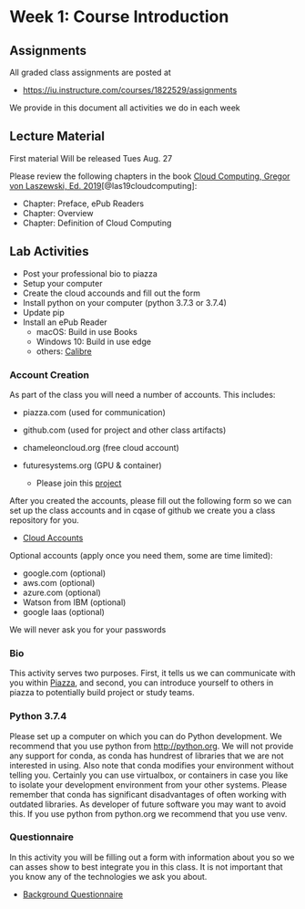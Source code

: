 # Week 1: Course Introduction

## Assignments

All graded class assignments are posted at

* <https://iu.instructure.com/courses/1822529/assignments>

We provide in this document all activities we do in each week

## Lecture Material

First material Will be released Tues Aug. 27

Please review the following chapters in the book 
[Cloud Computing, Gregor von Laszewski, Ed. 2019](https://laszewski.github.io/book/cloud/)[@las19cloudcomputing]:

* Chapter: Preface, ePub Readers
* Chapter: Overview
* Chapter: Definition of Cloud Computing


## Lab Activities

* Post your professional bio to piazza
* Setup your computer
* Create the cloud accounds and fill out the form
* Install python on your computer (python 3.7.3 or 3.7.4)
* Update pip
* Install an ePub Reader
  * macOS: Build in use Books
  * Windows 10: Build in use edge
  * others: [Calibre](https://forms.gle/w6ryzEm56rQmwWT38)

### Account Creation

As part of the class you will need a number of accounts. This
includes:

* piazza.com (used for communication)
* github.com (used for project and other class artifacts)
* chameleoncloud.org (free cloud account)
* futuresystems.org (GPU & container)

  * Please join this [project](https://portal.futuresystems.org/project/fg-569)

After you created the accounts, please fill out the following form so we
can set up the class accounts and in cqase of github we create you a
class repository for you.

* [Cloud Accounts](https://forms.gle/UFr5FcdPcVFwcMvk8)

Optional accounts (apply once you need them, some are time limited):

* google.com (optional)
* aws.com (optional)
* azure.com (optional)
* Watson from IBM (optional)
* google Iaas (optional)

We will never ask you for your passwords

### Bio

This activity serves two purposes. First, it tells us we can communicate
with you within [Piazza](https://piazza.com/class/jzkfveoqwri3e4), and second, you can introduce yourself to others
in piazza to potentially build project or study teams.

### Python 3.7.4

Please set up a computer on which you can do Python development. We
recommend that you use python from <http://python.org>. We will not
provide any support for conda, as conda has hundrest of libraries that
we are not interested in using. Also note that conda modifies your
environment without telling you. Certainly you can use virtualbox, or
containers in case you like to isolate your development environment from
your other systems. Please remember that conda has significant
disadvantages of often working with outdated libraries. As developer of
future software you may want to avoid this. If you use python from
python.org we recommend that you use venv.

### Questionnaire

In this activity you will be filling out a form with information about
you so we can asses show to best integrate you in this class. It is not
important that you know any of the technologies we ask you about.

* [Background Questionnaire](https://forms.gle/w6ryzEm56rQmwWT38)
